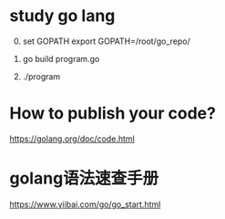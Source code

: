 # study go lang

0. set GOPATH
export GOPATH=/root/go_repo/

1. go build program.go

2.  ./program 

# How to publish your code? 

https://golang.org/doc/code.html

# golang语法速查手册

https://www.yiibai.com/go/go_start.html


